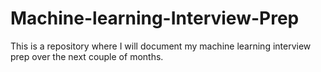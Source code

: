 # Machine-learning-Interview-Prep
This is a repository where I will document my machine learning interview prep over the next couple of months. 
